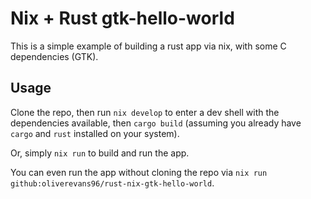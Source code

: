 # Nix + Rust gtk-hello-world

This is a simple example of building a rust app via nix, with some C dependencies (GTK).

## Usage

Clone the repo, then run `nix develop` to enter a dev shell with the dependencies available, then `cargo build` (assuming you already have `cargo` and `rust` installed on your system).

Or, simply `nix run` to build and run the app.

You can even run the app without cloning the repo via `nix run github:oliverevans96/rust-nix-gtk-hello-world`.

